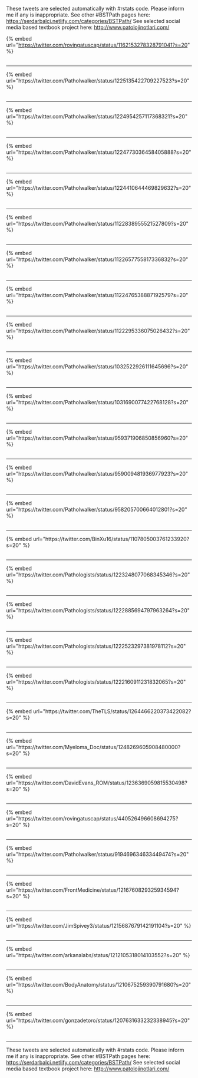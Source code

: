 

These tweets are selected automatically with #rstats code. Please inform me if any is inappropriate.
See other #BSTPath pages here: https://serdarbalci.netlify.com/categories/BSTPath/ 
See selected social media based textbook project here: http://www.patolojinotlari.com/

{% embed url="https://twitter.com/rovingatuscap/status/1162153278328791041?s=20" %}<br>
<br>
<hr>
{% embed url="https://twitter.com/Patholwalker/status/1225135422709227523?s=20" %}<br>
<br>
<hr>
{% embed url="https://twitter.com/Patholwalker/status/1224954257117368321?s=20" %}<br>
<br>
<hr>
{% embed url="https://twitter.com/Patholwalker/status/1224773036458405888?s=20" %}<br>
<br>
<hr>
{% embed url="https://twitter.com/Patholwalker/status/1224410644469829632?s=20" %}<br>
<br>
<hr>
{% embed url="https://twitter.com/Patholwalker/status/1122838955521527809?s=20" %}<br>
<br>
<hr>
{% embed url="https://twitter.com/Patholwalker/status/1122657755817336832?s=20" %}<br>
<br>
<hr>
{% embed url="https://twitter.com/Patholwalker/status/1122476538887192579?s=20" %}<br>
<br>
<hr>
{% embed url="https://twitter.com/Patholwalker/status/1122295336075026432?s=20" %}<br>
<br>
<hr>
{% embed url="https://twitter.com/Patholwalker/status/1032522926111645696?s=20" %}<br>
<br>
<hr>
{% embed url="https://twitter.com/Patholwalker/status/1031690077422768128?s=20" %}<br>
<br>
<hr>
{% embed url="https://twitter.com/Patholwalker/status/959371906850856960?s=20" %}<br>
<br>
<hr>
{% embed url="https://twitter.com/Patholwalker/status/959009481936977923?s=20" %}<br>
<br>
<hr>
{% embed url="https://twitter.com/Patholwalker/status/958205700664012801?s=20" %}<br>
<br>
<hr>
{% embed url="https://twitter.com/BinXu16/status/1107805003761233920?s=20" %}<br>
<br>
<hr>
{% embed url="https://twitter.com/Pathologists/status/1223248077068345346?s=20" %}<br>
<br>
<hr>
{% embed url="https://twitter.com/Pathologists/status/1222885694797963264?s=20" %}<br>
<br>
<hr>
{% embed url="https://twitter.com/Pathologists/status/1222523297381978112?s=20" %}<br>
<br>
<hr>
{% embed url="https://twitter.com/Pathologists/status/1222160911231832065?s=20" %}<br>
<br>
<hr>
{% embed url="https://twitter.com/TheTLS/status/1264466220373422082?s=20" %}<br>
<br>
<hr>
{% embed url="https://twitter.com/Myeloma_Doc/status/1248269605908480000?s=20" %}<br>
<br>
<hr>
{% embed url="https://twitter.com/DavidEvans_ROM/status/1236369059815530498?s=20" %}<br>
<br>
<hr>
{% embed url="https://twitter.com/rovingatuscap/status/440526496608694275?s=20" %}<br>
<br>
<hr>
{% embed url="https://twitter.com/Patholwalker/status/919469634633449474?s=20" %}<br>
<br>
<hr>
{% embed url="https://twitter.com/FrontMedicine/status/1216760829325934594?s=20" %}<br>
<br>
<hr>
{% embed url="https://twitter.com/JimSpivey3/status/1215687679142191104?s=20" %}<br>
<br>
<hr>
{% embed url="https://twitter.com/arkanalabs/status/1212105318014103552?s=20" %}<br>
<br>
<hr>
{% embed url="https://twitter.com/BodyAnatomy/status/1210675259390791680?s=20" %}<br>
<br>
<hr>
{% embed url="https://twitter.com/gonzadetoro/status/1207631633232338945?s=20" %}<br>
<br>
<hr>


These tweets are selected automatically with #rstats code. Please inform me if any is inappropriate.
See other #BSTPath pages here: https://serdarbalci.netlify.com/categories/BSTPath/ 
See selected social media based textbook project here: http://www.patolojinotlari.com/
